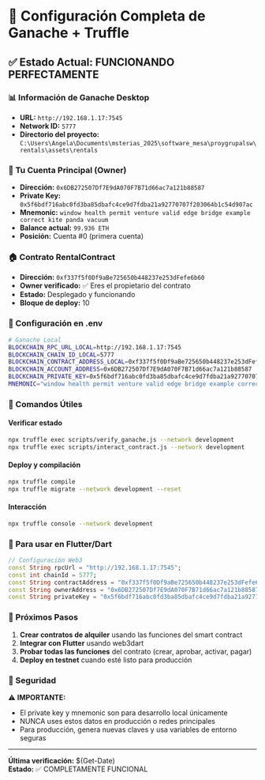 # 🎉 Configuración Completa de Ganache + Truffle

## ✅ Estado Actual: FUNCIONANDO PERFECTAMENTE

### 📊 Información de Ganache Desktop
- **URL:** `http://192.168.1.17:7545`
- **Network ID:** `5777`
- **Directorio del proyecto:** `C:\Users\Angela\Documents\msterias_2025\software_mesa\proygrupalsw\rentals\assets\rentals`

### 👤 Tu Cuenta Principal (Owner)
- **Dirección:** `0x6DB272507Df7E9dA070F7B71d66ac7a121b88587`
- **Private Key:** `0x5f6bdf716abc0fd3ba85dbafc4ce9d7fdba21a92770707f203064b1c54d907ac`
- **Mnemonic:** `window health permit venture valid edge bridge example correct kite panda vacuum`
- **Balance actual:** `99.936 ETH`
- **Posición:** Cuenta #0 (primera cuenta)

### 🏠 Contrato RentalContract
- **Dirección:** `0xf337f5f0Df9aBe725650b448237e253dFefe6b60`
- **Owner verificado:** ✅ Eres el propietario del contrato
- **Estado:** Desplegado y funcionando
- **Bloque de deploy:** 10

### 🔧 Configuración en .env
```bash
# Ganache Local
BLOCKCHAIN_RPC_URL_LOCAL=http://192.168.1.17:7545
BLOCKCHAIN_CHAIN_ID_LOCAL=5777
BLOCKCHAIN_CONTRACT_ADDRESS_LOCAL=0xf337f5f0Df9aBe725650b448237e253dFefe6b60
BLOCKCHAIN_ACCOUNT_ADDRESS=0x6DB272507Df7E9dA070F7B71d66ac7a121b88587
BLOCKCHAIN_PRIVATE_KEY=0x5f6bdf716abc0fd3ba85dbafc4ce9d7fdba21a92770707f203064b1c54d907ac
MNEMONIC="window health permit venture valid edge bridge example correct kite panda vacuum"
```

### 🚀 Comandos Útiles

#### Verificar estado
```bash
npx truffle exec scripts/verify_ganache.js --network development
npx truffle exec scripts/interact_contract.js --network development
```

#### Deploy y compilación
```bash
npx truffle compile
npx truffle migrate --network development --reset
```

#### Interacción
```bash
npx truffle console --network development
```

### 📱 Para usar en Flutter/Dart

```dart
// Configuración Web3
const String rpcUrl = "http://192.168.1.17:7545";
const int chainId = 5777;
const String contractAddress = "0xf337f5f0Df9aBe725650b448237e253dFefe6b60";
const String ownerAddress = "0x6DB272507Df7E9dA070F7B71d66ac7a121b88587";
const String privateKey = "0x5f6bdf716abc0fd3ba85dbafc4ce9d7fdba21a92770707f203064b1c54d907ac";
```

### 🎯 Próximos Pasos

1. **Crear contratos de alquiler** usando las funciones del smart contract
2. **Integrar con Flutter** usando web3dart
3. **Probar todas las funciones** del contrato (crear, aprobar, activar, pagar)
4. **Deploy en testnet** cuando esté listo para producción

### 🔐 Seguridad

⚠️ **IMPORTANTE:** 
- El private key y mnemonic son para desarrollo local únicamente
- NUNCA uses estos datos en producción o redes principales
- Para producción, genera nuevas claves y usa variables de entorno seguras

---
**Última verificación:** $(Get-Date)  
**Estado:** ✅ COMPLETAMENTE FUNCIONAL
